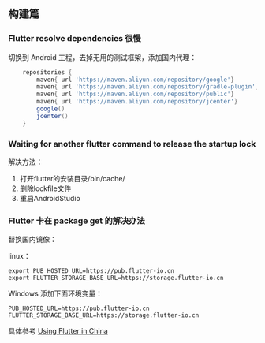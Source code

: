 ## 构建篇

### Flutter resolve dependencies 很慢

切换到 Android 工程，去掉无用的测试框架，添加国内代理：

```groovy
    repositories {
        maven{ url 'https://maven.aliyun.com/repository/google'}
        maven{ url 'https://maven.aliyun.com/repository/gradle-plugin'}
        maven{ url 'https://maven.aliyun.com/repository/public'}
        maven{ url 'https://maven.aliyun.com/repository/jcenter'}
        google()
        jcenter()
    }
```

### Waiting for another flutter command to release the startup lock

解决方法：

1. 打开flutter的安装目录/bin/cache/ 
2. 删除lockfile文件 
3. 重启AndroidStudio

### Flutter 卡在 package get 的解决办法

替换国内镜像：

linux：

```
export PUB_HOSTED_URL=https://pub.flutter-io.cn
export FLUTTER_STORAGE_BASE_URL=https://storage.flutter-io.cn
```

Windows 添加下面环境变量：

```
PUB_HOSTED_URL=https://pub.flutter-io.cn
FLUTTER_STORAGE_BASE_URL=https://storage.flutter-io.cn
```

具体参考 [Using Flutter in China](https://flutter.dev/community/china)